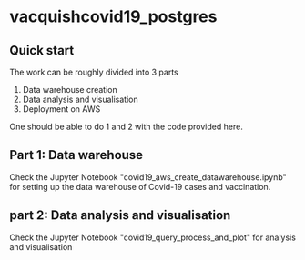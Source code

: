 # vacquishcovid19_postgres
 
## Quick start
The work can be roughly divided into 3 parts
1. Data warehouse creation
2. Data analysis and visualisation
3. Deployment on AWS

One should be able to do 1 and 2 with the code provided here.

## Part 1: Data warehouse
Check the Jupyter Notebook "covid19_aws_create_datawarehouse.ipynb" for setting up the data warehouse of Covid-19 cases and vaccination.

## part 2: Data analysis and visualisation
Check the Jupyter Notebook "covid19_query_process_and_plot" for analysis and visualisation